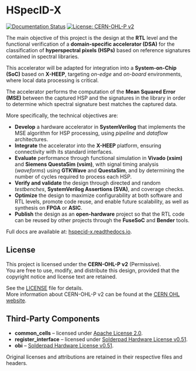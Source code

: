 # HSpecID-X

[![Documentation Status](https://readthedocs.org/projects/hspecid-x/badge/?version=latest)](https://hspecid-x.readthedocs.io/en/latest/)
[![License: CERN-OHL-P v2](https://img.shields.io/badge/License-CERN--OHL--P--v2-blue.svg)](https://ohwr.org/cern_ohl_p_v2.txt)

The main objective of this project is the design at the **RTL** level and the
functional verification of a **domain-specific accelerator (DSA)** for the
classification of **hyperspectral pixels (HSPs)** based on reference signatures
contained in spectral libraries. 

This accelerator will be adapted for integration into a **System-on-Chip (SoC)**
based on **X-HEEP**, targeting *on-edge* and *on-board* environments, where
local data processing is critical.

The accelerator performs the computation of the **Mean Squared Error (MSE)**
between the captured HSP and the signatures in the library in order to determine
which spectral signature best matches the captured data.

More specifically, the technical objectives are:

- **Develop** a hardware accelerator in **SystemVerilog** that implements the
  MSE algorithm for HSP processing, using *pipeline* and *dataflow*
  architectures.
- **Integrate** the accelerator into the **X-HEEP** platform, ensuring
  connectivity with its standard interfaces.
- **Evaluate** performance through functional simulation in **Vivado (xsim)**
  and **Siemens QuestaSim (vsim)**, with signal timing analysis (*waveforms*)
  using **GTKWave** and **QuestaSim**, and by determining the number of cycles
  required to process each HSP.
- **Verify and validate** the design through directed and random *testbenches*,
  **SystemVerilog Assertions (SVA)**, and coverage checks.
- **Optimize** the design to maximize configurability at both software and RTL
  levels, promote code reuse, and enable future scalability, as well as
  synthesis on **FPGA** or **ASIC**.
- **Publish** the design as an **open-hardware** project so that the RTL code
  can be reused by other projects through the **FuseSoC** and **Bender** tools.

Full docs are available at:
[hspecid-x.readthedocs.io](https://hspecid-x.readthedocs.io).

## License

This project is licensed under the **CERN-OHL-P v2** (Permissive).  
You are free to use, modify, and distribute this design, provided that the
copyright notice and license text are retained.  

See the [LICENSE](./LICENSE) file for details.  
More information about CERN-OHL-P v2 can be found at the [CERN OHL
website](https://cern-ohl.web.cern.ch/).

## Third-Party Components

- **common_cells** – licensed under [Apache License 2.0](https://www.apache.org/licenses/LICENSE-2.0).
- **register_interface** – licensed under [Solderpad Hardware License v0.51](http://solderpad.org/licenses/SHL-0.51/).
- **obi** – [Solderpad Hardware License v0.51](http://solderpad.org/licenses/SHL-0.51/).

Original licenses and attributions are retained in their respective files and headers.